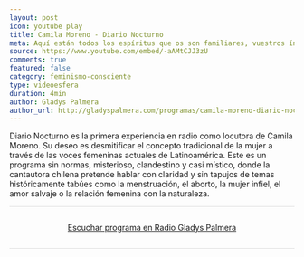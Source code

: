 ```yaml
---
layout: post
icon: youtube play
title: Camila Moreno - Diario Nocturno
meta: Aquí están todos los espíritus que os son familiares, vuestros íncubos y súcubos, vuestras brujas que viajan por tierra, por aire y por mar, vuestros hechiceros de la noche y del día. No temáis.
source: https://www.youtube.com/embed/-aAMtCJJ3zU
comments: true
featured: false
category: feminismo-consciente
type: videoesfera
duration: 4min
author: Gladys Palmera
author_url: http://gladyspalmera.com/programas/camila-moreno-diario-nocturno/
---
```


Diario Nocturno es la primera experiencia en radio como locutora de Camila Moreno. Su deseo es desmitificar el concepto tradicional de la mujer a través de las voces femeninas actuales de Latinoamérica. Este es un programa sin normas, misterioso, clandestino y casi místico, donde la cantautora chilena pretende hablar con claridad y sin tapujos de temas históricamente tabúes como la menstruación, el aborto, la mujer infiel, el amor salvaje o la relación femenina con la naturaleza.

<div style="border-bottom: 1px solid #ddd;border-top: 1px solid #ddd;padding: 2em 0;text-align: center;">
	<a class="ui button black" href="http://gladyspalmera.com/diario-nocturno/">Escuchar programa en Radio Gladys Palmera</a>
</div>